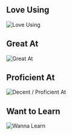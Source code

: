 ## Love Using

![Love Using](
https://skillicons.dev/icons?i=svelte,rust,ts,nodejs,pnpm,vite,neovim&perline=15
)


## Great At

![Great At](
https://skillicons.dev/icons?i=c,cs,cpp,css,html,js,express,react,tailwind,r,vscode,solidjs,nextjs&perline=15)


## Proficient At

![Decent / Proficient At](
https://skillicons.dev/icons?i=sass,regex,py,prisma,postman,ocaml,kotlin,docker,dart,arduino,androidstudio&perline=15
)

## Want to Learn

![Wanna Learn](
https://skillicons.dev/icons?i=wasm,vue,vuetify,unreal,ubuntu,swift,scala,remix,redux,redis,pytorch,ocaml,lua,lit,linux,htmx,haskell,go,graphql,elixir,dotnet,bash,astro,alpinejs&perline=15
)
